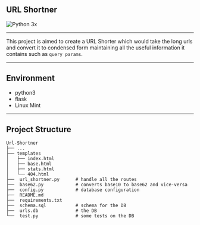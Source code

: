 ## URL Shortner 
![Python 3x](https://img.shields.io/pypi/pyversions/django?color=green&style=plastic)

---

This project is aimed to create a URL Shorter which would take the long urls and convert it to condensed form 
maintaining all the useful information it contains such as `query params`.

---

## Environment

* python3
* flask
* Linux Mint

---

## Project Structure

    Url-Shortner
    ├── ...
    ├── templates                   
    │   ├── index.html          
    │   ├── base.html         
    │   ├── stats.html 
    │	└── 404.html          
    ├──  url_shortner.py      # handle all the routes
    ├──  base62.py            # converts base10 to base62 and vice-versa
    ├──  config.py            # database configuration
    ├──  README.md
    ├──  requirements.txt
    ├──  schema.sql           # schema for the DB
    ├──  urls.db              # the DB
    └──  test.py 	          # some tests on the DB

